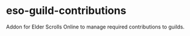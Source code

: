 # eso-guild-contributions
Addon for Elder Scrolls Online to manage required contributions to guilds.
